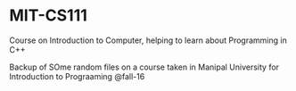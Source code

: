 # MIT-CS111
Course on Introduction to Computer, helping to learn about Programming in C++

Backup of SOme random files on a course taken in Manipal University for Introduction to Prograaming @fall-16
